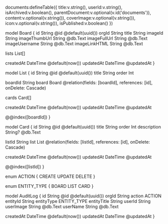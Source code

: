 documents:defineTable({
title:v.string(),
userId:v.string(),
isArchived:v.boolean(),
parentDocument:v.optional(v.id('documents')),
content:v.optional(v.string()),
coverImage:v.optional(v.string()),
icon:v.optional(v.string()),
isPublished:v.boolean()
})

model Board {
id String @id @default(uuid())
orgId String
title String
imageId String
imageThumbUrl String @db.Text
imageFullUrl String @db.Text
imageUsername String @db.Text
imageLinkHTML String @db.Text

lists List[]

createdAt DateTime @default(now())
updatedAt DateTime @updatedAt
}

model List {
id String @id @default(uuid())
title String
order Int

boardId String
board Board @relation(fields: [boardId], references: [id], onDelete: Cascade)

cards Card[]

createdAt DateTime @default(now())
updatedAt DateTime @updatedAt

@@index([boardId])
}

model Card {
id String @id @default(uuid())
title String
order Int
description String? @db.Text

listId String
list List @relation(fields: [listId], references: [id], onDelete: Cascade)

createdAt DateTime @default(now())
updatedAt DateTime @updatedAt

@@index([listId])
}

enum ACTION {
CREATE
UPDATE
DELETE
}

enum ENTITY_TYPE {
BOARD
LIST
CARD
}

model AuditLog {
id String @id @default(uuid())
orgId String
action ACTION
entityId String
entityType ENTITY_TYPE
entityTitle String
userId String
userImage String @db.Text
userName String @db.Text

createdAt DateTime @default(now())
updatedAt DateTime @updatedAt
}

